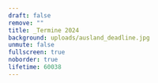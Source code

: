 ```yaml
---
draft: false
remove: ""
title: _Termine 2024
background: uploads/ausland_deadline.jpg
unmute: false
fullscreen: true
noborder: true
lifetime: 60038
---
```


